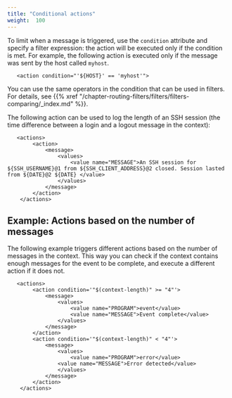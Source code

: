 ```yaml
---
title: "Conditional actions"
weight:  100
---
```

<!-- DISCLAIMER: This file is based on the syslog-ng Open Source Edition documentation https://github.com/balabit/syslog-ng-ose-guides/commit/2f4a52ee61d1ea9ad27cb4f3168b95408fddfdf2 and is used under the terms of The syslog-ng Open Source Edition Documentation License. The file has been modified by Axoflow. -->

To limit when a message is triggered, use the `condition` attribute and specify a filter expression: the action will be executed only if the condition is met. For example, the following action is executed only if the message was sent by the host called `myhost`.

```shell
   <action condition="'${HOST}' == 'myhost'">
```

You can use the same operators in the condition that can be used in filters. For details, see {{% xref "/chapter-routing-filters/filters/filters-comparing/_index.md" %}}.

The following action can be used to log the length of an SSH session (the time difference between a login and a logout message in the context):

```shell
   <actions>
        <action>
            <message>
                <values>
                    <value name="MESSAGE">An SSH session for ${SSH_USERNAME}@1 from ${SSH_CLIENT_ADDRESS}@2 closed. Session lasted from ${DATE}@2 ${DATE} </value>
                </values>
            </message>
        </action>
    </actions>
```


## Example: Actions based on the number of messages

The following example triggers different actions based on the number of messages in the context. This way you can check if the context contains enough messages for the event to be complete, and execute a different action if it does not.

```shell
   <actions>
        <action condition='"$(context-length)" >= "4"'>
            <message>
                <values>
                    <value name="PROGRAM">event</value>
                    <value name="MESSAGE">Event complete</value>
                </values>
            </message>
        </action>
        <action condition='"$(context-length)" < "4"'>
            <message>
                <values>
                    <value name="PROGRAM">error</value>
                <value name="MESSAGE">Error detected</value>
                </values>
            </message>
        </action>
    </actions>
```


